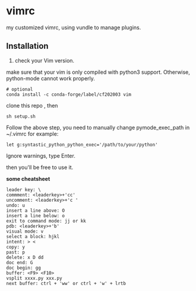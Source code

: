 # vimrc
my customized vimrc, using vundle to manage plugins.

## Installation

1. check your Vim version.

make sure that your vim is only compiled with python3 support. Otherwise, python-mode cannot work properly.

```shell
# optional
conda install -c conda-forge/label/cf202003 vim
```

clone this repo , then 
```shell
sh setup.sh
```

Follow the above step, you need to manually change pymode_exec_path in ~/.vimrc
for example:
```
let g:syntastic_python_python_exec='/path/to/your/python'
```

Ignore warnings, type Enter.

then you'll be free to use it.


**some cheatsheet**
```
leader key: \
commment: <leaderkey>+'cc'
uncomment: <leaderkey>+'c '
undo: u
insert a line above: O
insert a line below: o
exit to command mode: jj or kk 
pdb: <leaderkey>+'b'
visual mode: v
select a block: hjkl
intent: > <
copy: y
past: p
delete: x D dd
doc end: G
doc begin: gg
buffer: <F9> <F10>
vsplit xxxx.py xxx.py
next buffer: ctrl + 'ww' or ctrl + 'w' + lrtb
```
